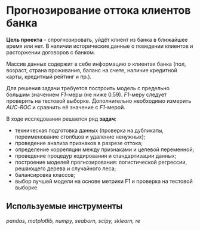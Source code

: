 # Прогнозирование оттока клиентов банка

**Цель проекта** - спрогнозировать, уйдёт клиент из банка в ближайшее время или нет. В наличии исторические данные о поведении клиентов и расторжении договоров с банком. 

Массив данных содержит в себе информацию о клиентах банка (пол, возраст, страна проживания, баланс на счете, наличие кредитной карты, кредитный рейтинг и пр.).

Для решения задачи требуется построить модель с предельно большим значением *F1*-меры (не ниже 0.59). *F1*-меру следует проверить на тестовой выборке. Дополнительно необходимо измерить *AUC-ROC* и сравнить её значение с *F1*-мерой.

В ходе исследования решается ряд **задач**:

- техническая подготовка данных (проверка на дубликаты, переименование столбцов и удаление ненужных);
- проведение анализа признаков в разрезе оттока;
- определение корреляции между признаками и целевой переменной;
- проведение процедур кодирования и стандартизации данных; 
- построение моделей прогнозирования: логистической регрессии, решающего дерева и случайного леса;
- балансировка классов;
- выбор лучшей модели на основе метрики F1 и проверка на тестовой выборке.

## Используемые инструменты
*pandas, matplotlib, numpy, seaborn, scipy, sklearn, re* 
